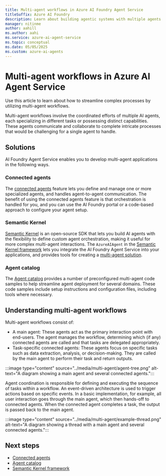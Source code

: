 ```yaml
---
title: Multi-agent workflows in Azure AI Foundry Agent Service
titleSuffix: Azure AI Foundry
description: Learn about building agentic systems with multiple agents in the Azure AI Foundry Agent Service.
manager: nitinme
author: aahill
ms.author: aahi
ms.service: azure-ai-agent-service
ms.topic: conceptual
ms.date: 05/05/2025
ms.custom: azure-ai-agents
---
```


# Multi-agent workflows in Azure AI Agent Service

Use this article to learn about how to streamline complex processes by utilizing multi-agent workflows. 

Multi-agent workflows involve the coordinated efforts of multiple AI agents, each specializing in different tasks or possessing distinct capabilities. These agents communicate and collaborate to complete intricate processes that would be challenging for a single agent to handle. 

## Solutions

AI Foundry Agent Service enables you to develop multi-agent applications in the following ways.

### Connected agents

The [connected agents](../how-to/connected-agents.md) feature lets you define and manage one or more specialized agents, and handles agent-to-agent communication. The benefit of using the connected agents feature is that orchestration is handled for you, and you can use the AI Foundry portal or a code-based approach to configure your agent setup.

### Semantic Kernel

[Semantic Kernel](/semantic-kernel/overview/) is an open-source SDK that lets you build AI agents with the flexibility to define custom agent orchestration, making it useful for more complex multi-agent interactions. The `AzureAIAgent` in the [Semantic Kernel framework](/semantic-kernel/frameworks/agent/azure-ai-agent) lets you integrate the AI Foundry Agent Service into your applications, and provides tools for creating a [multi-agent solution](/semantic-kernel/frameworks/agent/agent-chat).

### Agent catalog

The [Agent catalog](../how-to/agent-catalog.md) provides a number of preconfigured multi-agent code samples to help streamline agent deployment for several domains. These code samples include setup instructions and configuration files, including tools where necessary. 

## Understanding multi-agent workflows

Multi-agent workflows consist of:

* A main agent: These agents act as the primary interaction point with end-users. The agent manages the workflow, determining which (if any) connected agents are called and that tasks are delegated appropriately.
* Task-specific connected agents: These agents focus on specific tasks such as data extraction, analysis, or decision-making. They are called by the main agent to perform their task and return outputs.

:::image type="content" source="../media/multi-agent/agent-tree.png" alt-text="A diagram showing a main agent and several connected agents.":::

Agent coordination is responsible for defining and executing the sequence of tasks within a workflow. An event-driven architecture is used to trigger actions based on specific events. In a basic implementation, for example, all user interaction goes through the main agent, which then hands-off to connected agents. When the connected agent completes a task, the output is passed back to the main agent. 

:::image type="content" source="../media/multi-agent/example-thread.png" alt-text="A diagram showing a thread with a main agent and several connected agents.":::

## Next steps

* [Connected agents](../how-to/connected-agents.md)
* [Agent catalog](../how-to/agent-catalog.md)
* [Semantic Kernel framework](/semantic-kernel/frameworks/agent/azure-ai-agent) 
